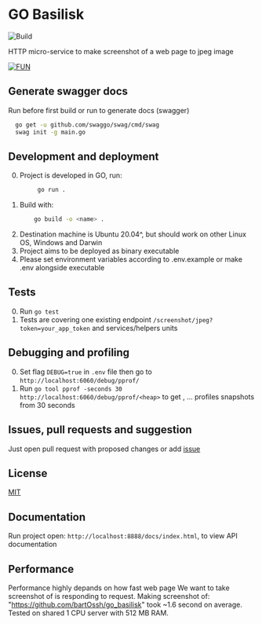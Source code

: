 # GO Basilisk

![Build](https://github.com/bartOssh/go_basilisk/workflows/Go/badge.svg?branch=main)

HTTP micro-service to make screenshot of a web page to jpeg image 

[![FUN](https://varsisava.pl/wp-content/uploads/2016/12/Operacja-Bazyliszek.jpg)](https://www.youtube.com/watch?v=qS2xTGLCu-M&t)


## Generate swagger docs

Run before first build or run to generate docs (swagger)

```bash
  go get -u github.com/swaggo/swag/cmd/swag
  swag init -g main.go
```

## Development and deployment

0. Project is developed in GO, run:
   ```bash
        go run .
   ```
1. Build with:
    ```bash
        go build -o <name> .
    ```
2. Destination machine is Ubuntu 20.04^, but should work on other Linux OS, Windows and Darwin
3. Project aims to be deployed as binary executable
4. Please set environment variables according to .env.example or make .env alongside executable

## Tests

0. Run `go test`
1. Tests are covering one existing endpoint `/screenshot/jpeg?token=your_app_token` and services/helpers units

## Debugging and profiling

0. Set flag `DEBUG=true` in `.env` file then go to `http://localhost:6060/debug/pprof/`
1. Run `go tool pprof -seconds 30 http://localhost:6060/debug/pprof/<heap>` to get <heap>, <cpu> ... profiles snapshots from 30 seconds 

## Issues, pull requests and suggestion

Just open pull request with proposed changes or add [issue](https://github.com/bartOssh/go_basilisk/issues)

## License

[MIT](https://opensource.org/licenses/MIT)

## Documentation

Run project open: `http://localhost:8888/docs/index.html`, to view API documentation

## Performance

Performance highly depands on how fast web page We want to take screenshot of is responding to request.
Making screenshot of: "https://github.com/bartOssh/go_basilisk" took ~1.6 second on average.
Tested on shared 1 CPU server with 512 MB RAM.
 
